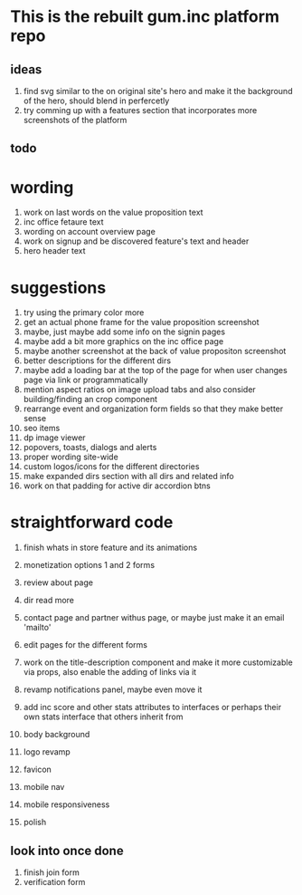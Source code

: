 # This is the rebuilt gum.inc platform repo

## ideas

1. find svg similar to the on original site's hero and make it the background of the hero, should blend in perfercetly
2. try comming up with a features section that incorporates more screenshots of the platform

## todo

# wording

1. work on last words on the value proposition text
2. inc office fetaure text
3. wording on account overview page
4. work on signup and be discovered feature's text and header
5. hero header text

# suggestions

1. try using the primary color more
2. get an actual phone frame for the value proposition screenshot
3. maybe, just maybe add some info on the signin pages
4. maybe add a bit more graphics on the inc office page
5. maybe another screenshot at the back of value propositon screenshot
6. better descriptions for the different dirs
7. maybe add a loading bar at the top of the page for when user changes page via link or programmatically
8. mention aspect ratios on image upload tabs and also consider building/finding an crop component
9. rearrange event and organization form fields so that they make better sense
10.   seo items
11.   dp image viewer
12.   popovers, toasts, dialogs and alerts
13.   proper wording site-wide
14.   custom logos/icons for the different directories
15.   make expanded dirs section with all dirs and related info
16.   work on that padding for active dir accordion btns

# straightforward code

1. finish whats in store feature and its animations
2. monetization options 1 and 2 forms

3. review about page
4. dir read more
5. contact page and partner withus page, or maybe just make it an email 'mailto'
6. edit pages for the different forms
7. work on the title-description component and make it more customizable via props, also enable the adding of links via it
8. revamp notifications panel, maybe even move it
9. add inc score and other stats attributes to interfaces or perhaps their own stats interface that others inherit from
10.   body background
11.   logo revamp
12.   favicon
13.   mobile nav
14.   mobile responsiveness
15.   polish

## look into once done

1. finish join form
2. verification form
